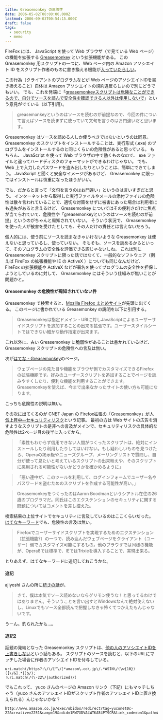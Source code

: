 ```yaml
---
title: Greasemonkey の危険性
date: 2006-05-02T00:00:00.000Z
lastmod: 2006-09-03T00:54:15.000Z
draft: false
tags:
  - security
  - memo
---
```


FireFox には、 JavaScript を使って Web ブラウザ（で見ている Web ページ）の機能を拡張する [Greasemonkey](http://firefox.geckodev.org/index.php?Greasemonkey) という拡張機能がある。 この Greasemonkey 用スクリプトの一つに、Web ページ内の Amazon アソシエイト ID をスクリプト作者のものに書き換える機能が[入っていたらしい](http://diary.yuco.net/20060501.html#p01)。

この行為（クライアントのプログラムなどが Web ページのアソシエイトIDを書き換えること）自体は Amazon アソシエイトの規約違反らしいので別にどうでもいい。 でも、これを発端に「[greasemonkeyスクリプトは危険なことができるので、自分でソースを読んで安全性を確認できる人以外は使用しないで](http://d.hatena.ne.jp/ajiyoshi/20060502/p1)」という意見がでている（以下引用）。

> greasemonkeyというのはソースを読むのが前提なので、今回の件について言えばソースを読まずに使っていて文句を言うのはお門違いだと思います。

Greasemonkey はソースを読める人しか使うべきではないというのは同意。 Greasemonkey のスクリプトをインストールすることは、実行形式 (.exe) のプログラムをインストールするのと同じくらいの危険性があると思っている。 もちろん、 JavaScript を使って Web ブラウザの中で動くものなので、 exe ファイルと違ってハードディスクのフォーマットができるわけじゃない。 でも、 Web 上で入力したパスワードを盗み出したりということは、簡単にできてしまう。 JavaScript と聞くと安全なイメージがあるけど、 Greasemonkey に限ってはインストールは慎重になったほうがいい。

でも、だからと言って「文句を言うのはお門違い」というのは言いすぎだと思う。 インターネットから取得した実行ファイルやメールの添付ファイルの危険性は散々言われていることで、適切な対策をせずに被害にあった場合は利用者にも過失があると言えるけど、 Greasemonkey についてはその便利さだけに焦点が当てられていて、危険性や「greasemonkeyというのはソースを読むのが前提」というのがちゃんと周知されていない。 そういう状況で、 Greasemonkey を使った人が被害を受けたとしても、その人だけの責任とは言えないだろう。

個人的には、使う前にソースを読まなきゃいけないような Greasemonkey は使えないと思っているし、使っていない。 そもそも、ソースを読めるからといって、そのプログラムの安全性を評価できる訳じゃないしね。 これは別に Greasemonkey スクリプトに限った話ではなくて、一般的なソフトウェア（例えば FireFox の拡張機能や IE の ActiveX ）についても同じなんだけど、 FireFox の拡張機能や ActiveX などが署名を使ってプログラムの安全性を担保しようとしているのに対して、 Greasemonkey にはそういう仕組みが無いことが問題かと。

#### Greasemonkey の危険性が周知されていない件

Greasemonkey で検索すると、[Mozilla Firefox まとめサイト](http://firefox.geckodev.org/index.php?Greasemonkey)が先頭に出てくる。 このページに書かれている Greasemonkey の説明を以下に引用する。

> Greasemonkeyは指定ドメイン・URIに対しJavaScriptによるユーザーサイドスクリプトを追加することの出来る拡張です。ユーザースタイルシートではできない細かな動作指定が出来ます。

これ以外に、古い Greasemonkey に脆弱性があることは書かれているけど、 Greasemonkey スクリプトの危険性への言及は無い。

次が[はてな - Greasemonkey](http://d.hatena.ne.jp/keyword/Greasemonkey)のページ。

> ウェブページの見た目や機能をブラウザ側でカスタマイズできるFirefoxの拡張機能です。好みのユーザースクリプトを追加することでページを読みやすくしたり、便利な機能を利用することができます。 Greasemonkeyを使えば、今まで出来なかったサイトの使い方も可能になります。

こっちも危険性の説明は無い。

その次に出てくるのが CNET Japan の [Firefox拡張の「Greasemonkey」が人気上昇中--セキュリティリスク](http://japan.cnet.com/news/media/story/0,2000047715,20081548,00.htm)という記事。 最初の方は Web サイトの広告を消すようなスクリプトの是非への言及がメインで、セキュリティリスクの具体的な危険性は2ページ目の後半に入ってから。

> 「素性もわからず信用できない人間がつくったスクリプトは、絶対にインストールしたり利用したりしてはいけない。もし疑わしいものを見つけたら、Operaの掲示板やニューズグループ、メーリングリストで質問し、自分が使って見たいと考えているスクリプトの出来映えや、そのスクリプトに悪用される可能性がないかどうかを確かめるように」

> 「悪い連中が、このツールを利用して、ログインフォームでユーザー名やパスワードを盗むためのスクリプトを作成する可能性が高い。」

> GreasemonkeyをつくったのはAaron Boodmanというシアトル在住の26歳のプログラマだ。同氏はこのエクステンションのセキュリティに関する問題についてはコメントを差し控えた。

検索結果の上位サイトでセキュリティに言及しているのはここくらいだった。 [はてなキーワード](http://d.hatena.ne.jp/keyword/Greasemonkey)でも、危険性の言及は無い。

> Firefoxでユーザーサイドスクリプトを実現するためのエクステンション（拡張機能?）の一つで、読み込んだウェブページをクライアント（ユーザー）側でカスタマイズ可能にするもの。他のブラウザでは同様の機能が、Opera8では標準で、IEではTrixieを導入することで、実現出来る。

とりあえず、はてなキーワードに追記しておこうかな。

#### 追記

ajiyoshi さんの所に[続きの話](http://d.hatena.ne.jp/ajiyoshi/20060502/p2)が。

> さて、僕は本気でソース読めないならグリモン使うな！と思ってるわけではありません。そういうことを言い出すとWindowsなんて絶対使えないし、Linuxでもソース全部読んで把握しなきゃ怖くてつかえたもんじゃないです。

うーん。釣られたかも…。

#### 追記2

話題の発端となった Greasemonkey スクリプトは、[他の人のアソシエイトIDを上書きしない](http://diary.yuco.net/20060501.html#c13)という話もある。 スクリプトのソースを読むと、以下のURLにマッチした場合に作者のアソシエイトIDを付与している。

```
uri.match(/https?:\/\/[^\/]*amazon\.co\.jp\/.*ASIN\/(\w{10})([\/&].*|)$/);
!uri.match(/(\-22\/|authorized)/)
```

でもこれって、 yuco さんのページの Amazon リンク（下記）にもマッチしちゃう（yuco さんのアソシエイトIDがスクリプト作者のアソシエイトIDに置き換えられる）んじゃないかな？

```
http://www.amazon.co.jp/exec/obidos/redirect?tag=yuconet0c-22&creative=2251&camp=19&adid=1RW7XDVA4WTKA54PT9CR&link_code=bn1&path=ASIN/477580376X
```
